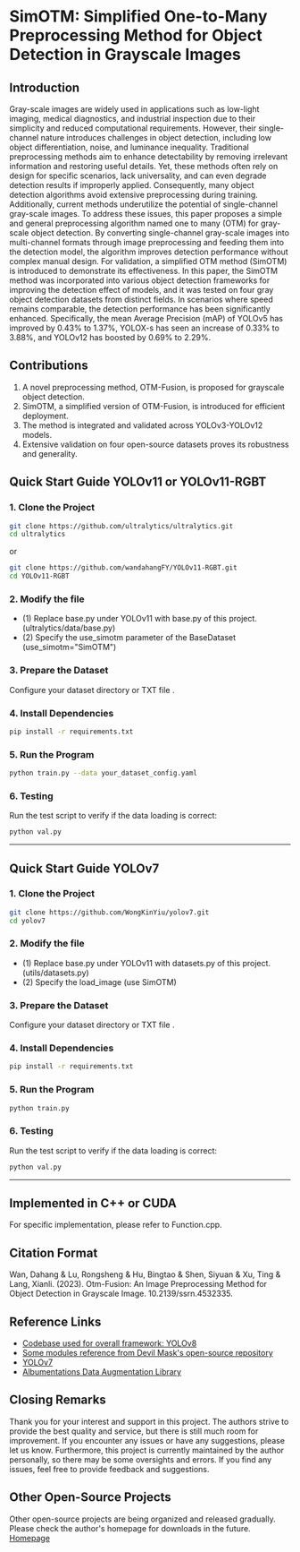 # SimOTM: Simplified One-to-Many Preprocessing Method for Object Detection in Grayscale Images

## Introduction
Gray-scale images are widely used in applications such as low-light imaging, medical diagnostics, and industrial inspection due to their simplicity and reduced computational requirements. However, their single-channel nature introduces challenges in object detection, including low object differentiation, noise, and luminance inequality. Traditional preprocessing methods aim to enhance detectability by removing irrelevant information and restoring useful details. Yet, these methods often rely on design for specific scenarios, lack universality, and can even degrade detection results if improperly applied. Consequently, many object detection algorithms avoid extensive preprocessing during training. Additionally, current methods underutilize the potential of single-channel gray-scale images. To address these issues, this paper proposes a simple and general preprocessing algorithm named one to many (OTM) for gray-scale object detection. By converting single-channel gray-scale images into multi-channel formats through image preprocessing and feeding them into the detection model, the algorithm improves detection performance without complex manual design. For validation, a simplified OTM method (SimOTM) is introduced to demonstrate its effectiveness. In this paper, the SimOTM method was incorporated into various object detection frameworks for improving the detection effect of models, and it was tested on four gray object detection datasets from distinct fields. In scenarios where speed remains comparable, the detection performance has been significantly enhanced. Specifically, the mean Average Precision (mAP) of YOLOv5 has improved by 0.43% to 1.37%, YOLOX-s has seen an increase of 0.33% to 3.88%, and YOLOv12 has boosted by 0.69% to 2.29%. 

## Contributions
1)	A novel preprocessing method, OTM-Fusion, is proposed for grayscale object detection.
2)	SimOTM, a simplified version of OTM-Fusion, is introduced for efficient deployment.
3)	The method is integrated and validated across YOLOv3-YOLOv12 models.
4)	Extensive validation on four open-source datasets proves its robustness and generality.


## Quick Start Guide YOLOv11 or YOLOv11-RGBT

### 1. Clone the Project

```bash
git clone https://github.com/ultralytics/ultralytics.git 
cd ultralytics
```

or

```bash
git clone https://github.com/wandahangFY/YOLOv11-RGBT.git 
cd YOLOv11-RGBT
```

### 2. Modify the file
- (1) Replace base.py under YOLOv11 with base.py of this project. (ultralytics/data/base.py)
- (2) Specify the use_simotm parameter of the BaseDataset  (use_simotm="SimOTM")

### 3. Prepare the Dataset
Configure your dataset directory or TXT file .

### 4. Install Dependencies
```bash
pip install -r requirements.txt
```

### 5. Run the Program
```bash
python train.py --data your_dataset_config.yaml
```

### 6. Testing
Run the test script to verify if the data loading is correct:
```bash
python val.py
```

---


## Quick Start Guide YOLOv7

### 1. Clone the Project

```bash
git clone https://github.com/WongKinYiu/yolov7.git 
cd yolov7
```

### 2. Modify the file
- (1) Replace base.py under YOLOv11 with datasets.py of this project. (utils/datasets.py)
- (2) Specify the load_image  (use SimOTM)

### 3. Prepare the Dataset
Configure your dataset directory or TXT file .

### 4. Install Dependencies
```bash
pip install -r requirements.txt
```

### 5. Run the Program
```bash
python train.py  
```

### 6. Testing
Run the test script to verify if the data loading is correct:
```bash
python val.py
```

---


## Implemented in  C++ or CUDA
For specific implementation, please refer to Function.cpp. 



## Citation Format
Wan, Dahang & Lu, Rongsheng & Hu, Bingtao & Shen, Siyuan & Xu, Ting & Lang, Xianli. (2023). Otm-Fusion: An Image Preprocessing Method for Object Detection in Grayscale Image. 10.2139/ssrn.4532335. 


## Reference Links
- [Codebase used for overall framework: YOLOv8](https://github.com/ultralytics/ultralytics)
- [Some modules reference from Devil Mask's open-source repository](https://github.com/z1069614715/objectdetection_script)
- [YOLOv7](https://github.com/WongKinYiu/yolov7)
- [Albumentations Data Augmentation Library](https://github.com/albumentations-team/albumentations)


## Closing Remarks
Thank you for your interest and support in this project. The authors strive to provide the best quality and service, but there is still much room for improvement. If you encounter any issues or have any suggestions, please let us know.
Furthermore, this project is currently maintained by the author personally, so there may be some oversights and errors. If you find any issues, feel free to provide feedback and suggestions.

## Other Open-Source Projects
Other open-source projects are being organized and released gradually. Please check the author's homepage for downloads in the future.
[Homepage](https://github.com/wandahangFY)

